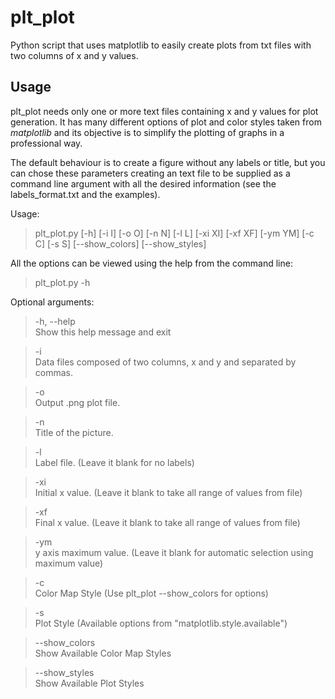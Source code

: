# plt_plot
Python script that uses matplotlib to easily create plots from txt files with two columns of x and y values.

## Usage

plt_plot needs only one or more text files containing x and y values for plot generation. It has many different options of plot
and color styles taken from *matplotlib* and its objective is to simplify the plotting of graphs in a professional way. 

The default behaviour is to create a figure without any labels or title, but you can chose these parameters creating an text file
to be supplied as a command line argument with all the desired information (see the labels_format.txt and the examples).

Usage: 

>plt_plot.py [-h] [-i I] [-o O] [-n N] [-l L] [-xi XI] [-xf XF] [-ym YM] [-c C] [-s S] [--show_colors] [--show_styles] 

All the options can be viewed using the help from the command line:

> plt_plot.py -h 

Optional arguments: 

>-h, --help        
Show this help message and exit  

>-i                
Data files composed of two columns, x and y and separated by commas.  

>-o  
Output .png plot file.  

>-n  
Title of the picture.  

>-l  
Label file. (Leave it blank for no labels)  

>-xi  
Initial x value. (Leave it blank to take all range of values from file)  

>-xf  
Final x value. (Leave it blank to take all range of values from file)  

>-ym  
y axis maximum value. (Leave it blank for automatic selection using maximum value) 

>-c  
Color Map Style (Use plt_plot --show_colors for options)  

>-s  
Plot Style (Available options from "matplotlib.style.available")  

>--show_colors  
Show Available Color Map Styles  

>--show_styles  
Show Available Plot Styles  

